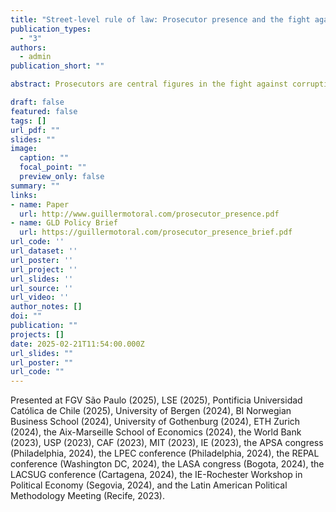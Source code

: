 ```yaml
---
title: "Street-level rule of law: Prosecutor presence and the fight against corruption"
publication_types:
  - "3"
authors:
  - admin
publication_short: ""

abstract: Prosecutors are central figures in the fight against corruption and the rule of law more broadly. Yet we lack systematic evidence about whether they are effective at reducing corruption and, if so, why. I argue that prosecutors' use of autonomy and discretion in anti-corruption work benefits from physical presence in the communities they monitor because it helps them obtain information, exert formal and informal pressures, and instill in politicians a sense of being monitored. I test this theory through a causal event study of state prosecutors in Brazil, leveraging administrative data on their deployment and behavior across municipalities. I find that prosecutor presence causes increased anti-corruption action targeted at the local government. In response to prosecutor presence, local politicians hire more bureaucrats on the civil service rather than on temporary contracts -- a common vehicle for corruption in this setting. Consistent with prosecutor presence constraining malfeasance, I show that federal auditors find lower levels of corruption in municipalities where a prosecutor was recently deployed compared to those where a prosecutor would be deployed soon thereafter. I combine these quasi-experimental findings with insights from a survey of politicians and in-depth interviews with prosecutors. Together, the results demonstrate that physical presence can make prosecutors more effective at fighting corruption, and provide rare causal evidence of the impact of autonomous prosecutors on governance. 

draft: false
featured: false
tags: []
url_pdf: ""
slides: ""
image:
  caption: ""
  focal_point: ""
  preview_only: false
summary: ""
links:
- name: Paper
  url: http://www.guillermotoral.com/prosecutor_presence.pdf
- name: GLD Policy Brief
  url: https://guillermotoral.com/prosecutor_presence_brief.pdf
url_code: ''
url_dataset: ''
url_poster: ''
url_project: ''
url_slides: ''
url_source: ''
url_video: ''
author_notes: []
doi: ""
publication: ""
projects: []
date: 2025-02-21T11:54:00.000Z
url_slides: ""
url_poster: ""
url_code: ""
---
```

Presented at FGV S&#227;o Paulo (2025), LSE (2025), Pontificia Universidad Cat&#xF3;lica de Chile (2025), University of Bergen (2024), BI Norwegian Business School (2024), University of Gothenburg (2024), ETH Zurich (2024), the Aix-Marseille School of Economics (2024), the World Bank (2023), USP (2023), CAF (2023), MIT (2023), IE (2023), the APSA congress (Philadelphia, 2024), the LPEC conference (Philadelphia, 2024), the REPAL conference (Washington DC, 2024), the LASA congress (Bogota, 2024), the LACSUG conference (Cartagena, 2024), the IE-Rochester Workshop in Political Economy (Segovia, 2024), and the Latin American Political Methodology Meeting (Recife, 2023).
